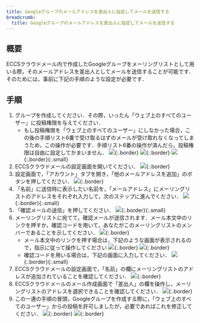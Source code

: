 ```yaml
---
title: Googleグループのメールアドレスを差出人に指定してメールを送信する
breadcrumb:
  title: Googleグループのメールアドレスを差出人に指定してメールを送信する
---
```

## 概要

ECCSクラウドメール内で作成したGoogleグループをメーリングリストとして用いる際，そのメールアドレスを差出人としてメールを送信することが可能です．そのためには，事前に下記の手順のような設定が必要です．

## 手順

1. グループを作成してください．その際，いったん「ウェブ上のすべてのユーザー」に投稿権限を与えてください．
    - もし投稿権限を「ウェブ上のすべてのユーザー」にしなかった場合，この後の手順リスト6番で受け取るはずのメールが受け取れなくなってしまうため，この操作が必要です．手順リスト6番の操作が済んだら，投稿権限は自由に設定してかまいません．
  ![](./groups01.png){:.border}
  ![](./groups02a.png){:.border}
  ![](./groups03.png){:.border}{:.small}
2. ECCSクラウドメールの設定画面を開いてください．
  ![](./groups04.png){:.border}
3. 設定画面で，「アカウント」タブを開き，「他のメールアドレスを追加」のボタンを押してください．
  ![](./groups05.png){:.border}
4. 「名前」に送信時に表示したい名前を，「メールアドレス」にメーリングリストのアドレスをそれぞれ入力して，次のステップに進んでください．
  ![](./groups06.png){:.border}{:.small}
5. 「確認メールの送信」を押してください．
  ![](./groups07.png){:.border}{:.small}
6. メーリングリストに宛てて，確認メールが送信されます．メール本文中のリンクを押すか，確認コードを用いて，あなたがこのメーリングリストのメンバーであることを示してください．
  ![](./groups09.png){:.border}
    - メール本文中のリンクを押す場合は，下記のような画面が表示されるので，指示に従って操作してください
    ![](./groups10.png){:.border}
    ![](./groups11.png){:.border}
    - 確認コードを用いる場合は，下記の画面に入力してください．
    ![](./groups08.png){:.border}{:.small}
7. ECCSクラウドメールの設定画面で，「名前」の欄にメーリングリストのアドレスが追加されていることを確認してください．
  ![](./groups12.png){:.border}
8. ECCSクラウドメールのメール作成画面で「差出人」の欄を操作し，メーリングリストのアドレスを選択できることを確認してください．
  ![](./groups13.png){:.border}
9. この一連の手順の冒頭，Googleグループを作成する際に，「ウェブ上のすべてのユーザー」からの投稿を許可しましたが，必要であればこれを修正してください．
  ![](./groups14.png){:.border}
  ![](./groups15.png){:.border}

